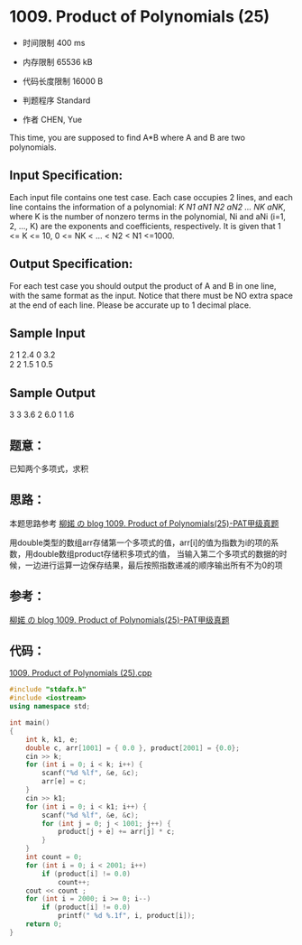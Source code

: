 ﻿# 1009. Product of Polynomials (25)

* 时间限制 400 ms

* 内存限制 65536 kB

* 代码长度限制 16000 B

* 判题程序 Standard 

* 作者 CHEN, Yue


This time, you are supposed to find A*B where A and B are two polynomials.



## Input Specification: 

Each input file contains one test case. Each case occupies 2 lines, and each line contains the information of 
a polynomial: *K N1 aN1 N2 aN2 ... NK aNK*, where K is the number of nonzero terms in the polynomial, Ni and aNi 
(i=1, 2, ..., K) are the exponents and coefficients, respectively. 
It is given that 1 <= K <= 10, 0 <= NK < ... < N2 < N1 <=1000. 



## Output Specification: 

For each test case you should output the product of A and B in one line, with the same format as the input. 
Notice that there must be NO extra space at the end of each line. Please be accurate up to 1 decimal place.


 
## Sample Input
2 1 2.4 0 3.2  
2 2 1.5 1 0.5  

## Sample Output
3 3 3.6 2 6.0 1 1.6  


## 题意：

已知两个多项式，求积

## 思路：

本题思路参考 [柳婼 の blog  1009. Product of Polynomials(25)-PAT甲级真题](https://www.liuchuo.net/archives/2026)

用double类型的数组arr存储第一个多项式的值，arr[i]的值为指数为i的项的系数，用double数组product存储积多项式的值，
当输入第二个多项式的数据的时候，一边进行运算一边保存结果，最后按照指数递减的顺序输出所有不为0的项

## 参考：
[柳婼 の blog  1009. Product of Polynomials(25)-PAT甲级真题](https://www.liuchuo.net/archives/2026)


## 代码：

[1009. Product of Polynomials (25).cpp ](https://github.com/jerrykcode/PAT-Advanced-Level-Practise/blob/master/PAT%20Advanced%20Level%20Practice/1009.%20Product%20of%20Polynomials%20(25)/1009.%20Product%20of%20Polynomials%20(25).cpp)


```cpp
#include "stdafx.h"
#include <iostream>
using namespace std;

int main()
{
	int k, k1, e;
	double c, arr[1001] = { 0.0 }, product[2001] = {0.0};
	cin >> k;
	for (int i = 0; i < k; i++) {
		scanf("%d %lf", &e, &c);
		arr[e] = c;
	}
	cin >> k1;
	for (int i = 0; i < k1; i++) {
		scanf("%d %lf", &e, &c);
		for (int j = 0; j < 1001; j++) {
			product[j + e] += arr[j] * c;
		}
	}
	int count = 0;
	for (int i = 0; i < 2001; i++)
		if (product[i] != 0.0)
			count++;
	cout << count ;
	for (int i = 2000; i >= 0; i--)
		if (product[i] != 0.0) 
			printf(" %d %.1f", i, product[i]);
    return 0;
}

```